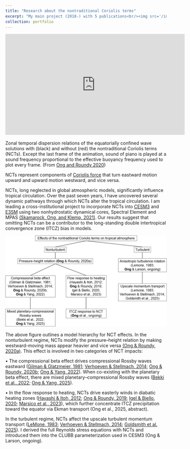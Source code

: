 ```yaml
---
title: "Research about the nontraditional Coriolis terms"
excerpt: "My main project (2018-) with 5 publications<br/><img src='/images/ITCZ.png'>"
collection: portfolio
---
```


<iframe width="560" height="315" src="https://www.youtube.com/embed/1tqL_pgOkcs" frameborder="0" allow="accelerometer; autoplay; clipboard-write; encrypted-media; gyroscope; picture-in-picture" allowfullscreen></iframe>

Zonal temporal dispersion relations of the equatorially confined wave solutions with (black) and without (red) the nontraditional Coriolis terms (NCTs). Except the last frame of the animation, sound of piano is played at a sound frequency proportional to the effective buoyancy frequency used to plot every frame. (From [Ong and Roundy 2020](https://hingong.github.io/publication/2020-10-15-paper-title-number-4)) 

NCTs represent components of [Coriolis force](https://en.wikipedia.org/wiki/Coriolis_force#E%C3%B6tv%C3%B6s_effect) that turn eastward motion upward and upward motion westward, and vice versa.

NCTs, long neglected in global atmospheric models, significantly influence tropical circulation. Over the past seven years, I have uncovered several dynamic pathways through which NCTs alter the tropical circulation. I am leading a cross-institutional project to incorporate NCTs into [CESM3](https://www.cesm.ucar.edu/) and [E3SM](https://docs.e3sm.org/) using two nonhydrostatic dynamical cores, Spectral Element and MPAS [(Skamarock, Ong, and Klemp, 2021)](https://doi.org/10.1175/MWR-D-20-0286.1). Our results suggest that omitting NCTs can be a contributor to the long-standing double intertropical convergence zone (ITCZ) bias in models.

<img src='/images/NCT_hierarchy.png'>

The above figure outlines a model hierarchy for NCT effects. In the nonturbulent regime, NCTs modify the pressure–height relation by making westward-moving mass appear heavier and vice versa [(Ong & Roundy, 2020a)](https://doi.org/10.1002/qj.3703). This effect is involved in two categories of NCT impacts:

•	The compressional beta effect drives compressional Rossby waves eastward ([Gilman & Glatzmeier, 1981](https://doi.org/10.1086/190714); [Verhoeven & Stellmach, 2014](https://doi.org/10.1016/j.icarus.2014.04.019); [Ong & Roundy, 2020b](https://doi.org/10.1175/JAS-D-20-0124.1); [Ong & Yang, 2022](https://doi.org/10.1175/JAS-D-21-0219.1)). When co-existing with the planetary beta effect, there are mixed planetary–compressional Rossby waves ([Bekki et al., 2022](https://doi.org/10.1051/0004-6361/202243164); [Ong & Yang, 2025](https://doi.org/10.1175/JAS-D-24-0253.1)).

•	In the flow response to heating, NCTs drive easterly winds in diabatic heating zones ([Hayashi & Itoh, 2012](https://doi.org/10.1175/JAS-D-11-0334.1); [Ong & Roundy, 2019](https://doi.org/10.1002/qj.3572); [Igel & Biello, 2020](https://doi.org/10.1175/JAS-D-20-0024.1); [Marsico et al., 2023](https://doi.org/10.1175/JAS-D-22-0254.1)), which further concentrate ITCZ precipitation toward the equator via Ekman transport (Ong et al., 2025, abstract).

In the turbulent regime, NCTs affect the upscale turbulent momentum transport ([LeMone, 1983](https://doi.org/10.1175/1520-0469(1983)040<1815:MTBALO>2.0.CO;2); [Verhoeven & Stellmach, 2014](https://doi.org/10.1016/j.icarus.2014.04.019); [Goldsmith et al. 2025](https://doi.org/10.1175/JAS-D-24-0160.1)). I derived the full Reynolds stress equations with NCTs and introduced them into the CLUBB parameterization used in CESM3 (Ong & Larson, ongoing).
